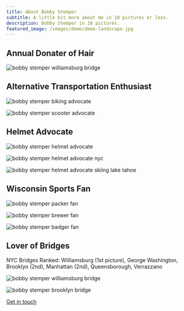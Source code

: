 ```yaml
---
title: About Bobby Stemper
subtitle: A little bit more about me in 10 pictures or less.
description: Bobby Stemper in 10 pictures.
featured_image: /images/demo/demo-landscape.jpg
---
```

## Annual Donater of Hair
![bobby stemper williamsburg bridge](/images/bobby/bobby-hairdonation.jpeg)

## Alternative Transportation Enthusiast
![bobby stemper biking advocate](/images/bobby/bobby-winningrace.jpeg)

![bobby stemper scooter advocate](/images/bobby/bobby-stemper-scooter-enthusiast.jpeg)

## Helmet Advocate
![bobby stemper helmet advocate](/images/bobby/bobby-helmet-racing.jpeg)

![bobby stemper helmet advocate nyc](/images/bobby/bobby-helmet-nyc.jpeg)

![bobby stemper helmet advocate skiing lake tahoe](/images/bobby/bobby-skiing-tahoe.jpeg)


## Wisconsin Sports Fan
![bobby stemper packer fan](/images/bobby/bobby-packers-subway.jpeg)

![bobby stemper brewer fan](/images/bobby/bobby-brewers-chicago.jpeg)

![bobby stemper badger fan](/images/bobby/bobby-helmet-wisconsin-hoofers.jpeg)

## Lover of Bridges

NYC Bridges Ranked: Williamsburg (1st picture), George Washington, Brooklyn (2nd), Manhattan (2nd), Queensborough, Verrazzano

![bobby stemper williamsburg bridge](/images/bobby/bobby-brewers-williamsburgbridge.jpeg)

![bobby stemper brooklyn bridge](/images/bobby/bobby-bike-brooklyn-manhattan-bridge.jpeg)


<a href="/contact" class="button button--large">Get in touch</a>
